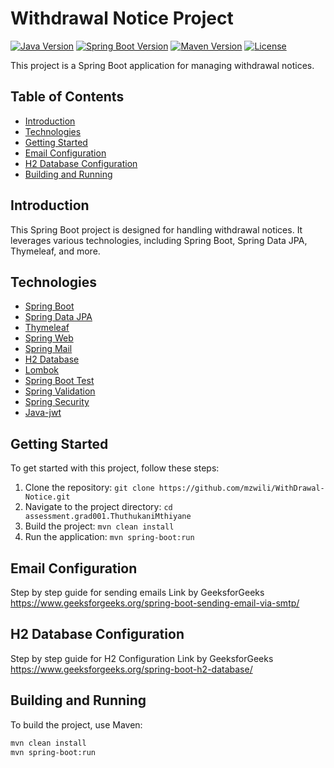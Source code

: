 # Withdrawal Notice Project

[![Java Version](https://img.shields.io/badge/Java-17-blue)](#)
[![Spring Boot Version](https://img.shields.io/badge/Spring%20Boot-3.2.0-green)](#)
[![Maven Version](https://img.shields.io/badge/Maven-4.0.0-red)](#)
[![License](https://img.shields.io/badge/License-MIT-yellow)](LICENSE)

This project is a Spring Boot application for managing withdrawal notices.

## Table of Contents

- [Introduction](#introduction)
- [Technologies](#technologies)
- [Getting Started](#getting-started)
- [Email Configuration](#email-configuration)
- [H2 Database Configuration](#h2-database-configuration)
- [Building and Running](#building-and-running)

## Introduction

This Spring Boot project is designed for handling withdrawal notices. It leverages various technologies, including Spring Boot, Spring Data JPA, Thymeleaf, and more.

## Technologies

- [Spring Boot](https://spring.io/projects/spring-boot)
- [Spring Data JPA](https://spring.io/projects/spring-data-jpa)
- [Thymeleaf](https://www.thymeleaf.org/)
- [Spring Web](https://spring.io/guides/gs/serving-web-content/)
- [Spring Mail](https://docs.spring.io/spring-boot/docs/current/reference/htmlsingle/#boot-features-email)
- [H2 Database](https://www.h2database.com/html/main.html)
- [Lombok](https://projectlombok.org/)
- [Spring Boot Test](https://spring.io/guides/gs/testing-web/)
- [Spring Validation](https://docs.spring.io/spring-framework/docs/current/reference/html/core.html#validation-beanvalidation-spring)
- [Spring Security](https://spring.io/guides/gs/securing-web/)
- [Java-jwt](https://github.com/auth0/java-jwt?tab=readme-ov-file#getting-started)

## Getting Started

To get started with this project, follow these steps:

1. Clone the repository: `git clone https://github.com/mzwili/WithDrawal-Notice.git`
2. Navigate to the project directory: `cd assessment.grad001.ThuthukaniMthiyane`
3. Build the project: `mvn clean install`
4. Run the application: `mvn spring-boot:run`

## Email Configuration

Step by step guide for sending emails Link by GeeksforGeeks
https://www.geeksforgeeks.org/spring-boot-sending-email-via-smtp/

## H2 Database Configuration

Step by step guide for H2 Configuration Link by GeeksforGeeks
https://www.geeksforgeeks.org/spring-boot-h2-database/

## Building and Running

To build the project, use Maven:

```bash
mvn clean install
mvn spring-boot:run
